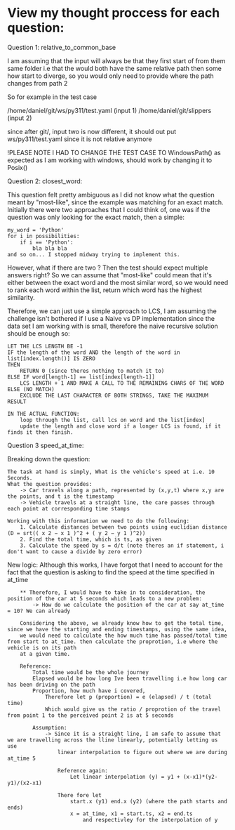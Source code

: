 # View my thought proccess for each question:


Question 1: relative_to_common_base

I am assuming that the input will always be that they first start of from them same folder i.e that the would both have the same relative path then some how start to diverge, so you would only need to provide where the path changes from path 2

So for example in the test case

/home/daniel/git/ws/py311/test.yaml (input 1)
/home/daniel/git/slippers (input 2)

since after git/, input two is now different, it should out put ws/py311/test.yaml since it is not relative anymore

!PLEASE NOTE I HAD TO CHANGE THE TEST CASE TO WindowsPath() as expected as I am working with windows, should work by changing it to Posix()

Question 2: closest_word:

This question felt pretty ambiguous as I did not know what the question meant by "most-like", since the example was
matching for an exact match. Initially there were two approaches that I could think of, one was if the question was only looking
for the exact match, then a simple:

    my_word = 'Python'
    for i in possibilities:
        if i == 'Python':
            bla bla bla 
    and so on... I stopped midway trying to implement this.

However, what if there are two ? Then the test should expect multiple answers right? So we can assume that "most-like" could mean that it's either between the exact word and the most similar word, so we would need to rank each word within the list, return which word has the highest similarity.

Therefore, we can just use a simple approach to LCS, I am assuming the challenge isn't bothered if I use a Naive vs DP implementation since the data set I am working with is small, therefore the naive recursive solution should be enough so:

    LET THE LCS LENGTH BE -1
    IF the length of the word AND the length of the word in list[index.length()] IS ZERO
    THEN
        RETURN 0 (since theres nothing to match it to)
    ELSE IF word[length-1] == list[index[length-1]]
        LCS LENGTH + 1 AND MAKE A CALL TO THE REMAINING CHARS OF THE WORD 
    ELSE (NO MATCH)
        EXCLUDE THE LAST CHARACTER OF BOTH STRINGS, TAKE THE MAXIMUM RESULT
    
    IN THE ACTUAL FUNCTION:
        loop through the list, call lcs on word and the list[index]
        update the length and close word if a longer LCS is found, if it finds it then finish.



Question 3 speed_at_time:

Breaking down the question:

    The task at hand is simply, What is the vehicle's speed at i.e. 10 Seconds.
    What the question provides:
        -> Car travels along a path, represented by (x,y,t) where x,y are the points, and t is the timestamp
        -> Vehicle travels at a straight line, the care passes through each point at corresponding time stamps
    
    Working with this information we need to do the following:
        1. Calculate distances between two points using euclidian distance (D = srt(( x 2 − x 1 )^2 + ( y 2 − y 1 )^2))
        2. Find the total time, which is ts, as given
        3. Calculate the speed by s = d/t (note theres an if statement, i don't want to cause a divide by zero error)
    
New logic:
    Although this works, I have forgot that I need to account for the fact that the question is asking to find the speed at 
    the time specified in at_time

        ** Therefore, I would have to take in to consideration, the position of the car at 5 seconds which leads to a new problem:
            -> How do we calculate the position of the car at say at_time = 10? We can already

        Considering the above, we already know how to get the total time, since we have the starting and ending timestamps, using the same idea,
        we would need to calculate the how much time has passed/total time from start to at_time. then calculate the proprotion, i.e where the vehicle is on its path 
        at a given time.

        Reference:
            Total time would be the whole journey
            Elapsed would be how long Ive been travelling i.e how long car has been driving on the path
            Proportion, how much have i covered,
                Therefore let p (proportion) = e (elapsed) / t (total time)
                Which would give us the ratio / proprotion of the travel from point 1 to the perceived point 2 is at 5 seconds

            Assumption:
                -> Since it is a straight line, I am safe to assume that we are travelling across the lline linearly, potentially letting us use
                    linear interpolation to figure out where we are during at_time 5

                    Reference again:
                        Let linear interpolation (y) = y1 + (x-x1)*(y2-y1)/(x2-x1)

                    There fore let
                        start.x (y1) end.x (y2) (where the path starts and ends)
                        x = at_time, x1 = start.ts, x2 = end.ts
                            and respectivley for the interpolation of y
